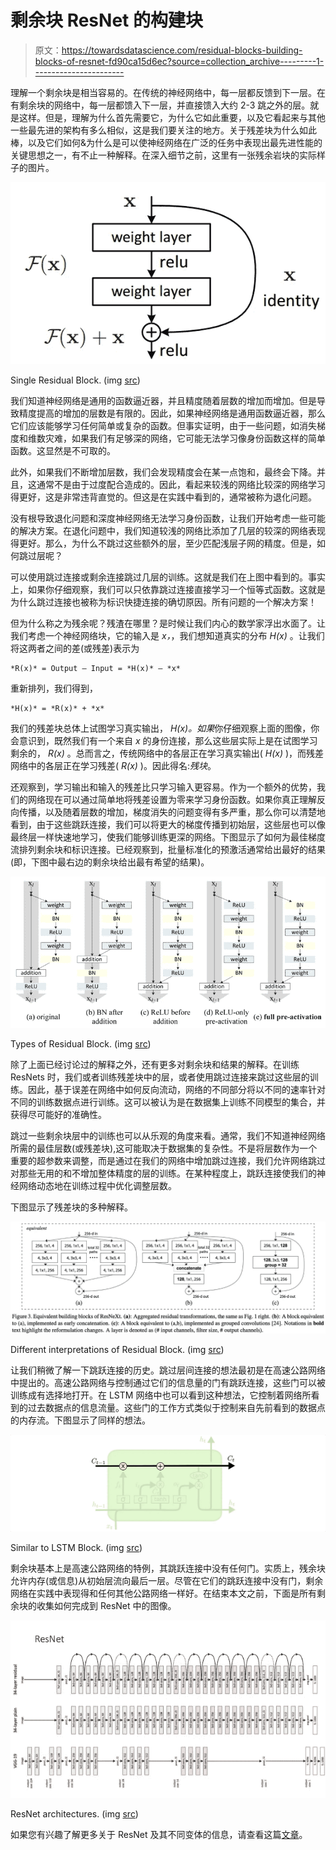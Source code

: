 # 剩余块 ResNet 的构建块

> 原文：<https://towardsdatascience.com/residual-blocks-building-blocks-of-resnet-fd90ca15d6ec?source=collection_archive---------1----------------------->

理解一个剩余块是相当容易的。在传统的神经网络中，每一层都反馈到下一层。在有剩余块的网络中，每一层都馈入下一层，并直接馈入大约 2-3 跳之外的层。就是这样。但是，理解为什么首先需要它，为什么它如此重要，以及它看起来与其他一些最先进的架构有多么相似，这是我们要关注的地方。关于残差块为什么如此棒，以及它们如何&为什么是可以使神经网络在广泛的任务中表现出最先进性能的关键思想之一，有不止一种解释。在深入细节之前，这里有一张残余岩块的实际样子的图片。

![](img/05febe7821a961f99daf2c706b6bad44.png)

Single Residual Block. (img [src](https://arxiv.org/abs/1512.03385))

我们知道神经网络是通用的函数逼近器，并且精度随着层数的增加而增加。但是导致精度提高的增加的层数是有限的。因此，如果神经网络是通用函数逼近器，那么它们应该能够学习任何简单或复杂的函数。但事实证明，由于一些问题，如消失梯度和维数灾难，如果我们有足够深的网络，它可能无法学习像身份函数这样的简单函数。这显然是不可取的。

此外，如果我们不断增加层数，我们会发现精度会在某一点饱和，最终会下降。并且，这通常不是由于过度配合造成的。因此，看起来较浅的网络比较深的网络学习得更好，这是非常违背直觉的。但这是在实践中看到的，通常被称为退化问题。

没有根导致退化问题和深度神经网络无法学习身份函数，让我们开始考虑一些可能的解决方案。在退化问题中，我们知道较浅的网络比添加了几层的较深的网络表现得更好。那么，为什么不跳过这些额外的层，至少匹配浅层子网的精度。但是，如何跳过层呢？

可以使用跳过连接或剩余连接跳过几层的训练。这就是我们在上图中看到的。事实上，如果你仔细观察，我们可以只依靠跳过连接直接学习一个恒等式函数。这就是为什么跳过连接也被称为标识快捷连接的确切原因。所有问题的一个解决方案！

但为什么称之为残余呢？残渣在哪里？是时候让我们内心的数学家浮出水面了。让我们考虑一个神经网络块，它的输入是 *x，*，我们想知道真实的分布 *H(x)* 。让我们将这两者之间的差(或残差)表示为

```
*R(x)* = Output — Input = *H(x)* — *x*
```

重新排列，我们得到，

```
*H(x)* = *R(x)* + *x*
```

我们的残差块总体上试图学习真实输出， *H(x)。如果*你仔细观察上面的图像，你会意识到，既然我们有一个来自 *x* 的身份连接，那么这些层实际上是在试图学习剩余的， *R(x)* 。总而言之，传统网络中的各层正在学习真实输出( *H(x)* )，而残差网络中的各层正在学习残差( *R(x)* )。因此得名:*残块*。

还观察到，学习输出和输入的残差比只学习输入更容易。作为一个额外的优势，我们的网络现在可以通过简单地将残差设置为零来学习身份函数。如果你真正理解反向传播，以及随着层数的增加，梯度消失的问题变得有多严重，那么你可以清楚地看到，由于这些跳跃连接，我们可以将更大的梯度传播到初始层，这些层也可以像最终层一样快速地学习，使我们能够训练更深的网络。下图显示了如何为最佳梯度流排列剩余块和标识连接。已经观察到，批量标准化的预激活通常给出最好的结果(即，下图中最右边的剩余块给出最有希望的结果)。

![](img/a64ded3eb2e3d7cbf477e4f539b79c40.png)

Types of Residual Block. (img [src](https://arxiv.org/abs/1603.05027))

除了上面已经讨论过的解释之外，还有更多对剩余块和结果的解释。在训练 ResNets 时，我们或者训练残差块中的层，或者使用跳过连接来跳过这些层的训练。因此，基于误差在网络中如何反向流动，网络的不同部分将以不同的速率针对不同的训练数据点进行训练。这可以被认为是在数据集上训练不同模型的集合，并获得尽可能好的准确性。

跳过一些剩余块层中的训练也可以从乐观的角度来看。通常，我们不知道神经网络所需的最佳层数(或残差块),这可能取决于数据集的复杂性。不是将层数作为一个重要的超参数来调整，而是通过在我们的网络中增加跳过连接，我们允许网络跳过对那些无用的和不增加整体精度的层的训练。在某种程度上，跳跃连接使我们的神经网络动态地在训练过程中优化调整层数。

下图显示了残差块的多种解释。

![](img/4a708dd46e78b8b7331cf756c750741e.png)

Different interpretations of Residual Block. (img [src](https://arxiv.org/abs/1611.05431))

让我们稍微了解一下跳跃连接的历史。跳过层间连接的想法最初是在高速公路网络中提出的。高速公路网络与控制通过它们的信息量的门有跳跃连接，这些门可以被训练成有选择地打开。在 LSTM 网络中也可以看到这种想法，它控制着网络所看到的过去数据点的信息流量。这些门的工作方式类似于控制来自先前看到的数据点的内存流。下图显示了同样的想法。

![](img/a96f7fc75bdd74b1750745e39a694779.png)

Similar to LSTM Block. (img [src](https://colah.github.io/posts/2015-08-Understanding-LSTMs/))

剩余块基本上是高速公路网络的特例，其跳跃连接中没有任何门。实质上，残余块允许内存(或信息)从初始层流向最后一层。尽管在它们的跳跃连接中没有门，剩余网络在实践中表现得和任何其他公路网络一样好。在结束本文之前，下面是所有剩余块的收集如何完成到 ResNet 中的图像。

![](img/5380cea467ca83eccbf6c18cd1f988af.png)

ResNet architectures. (img [src](https://arxiv.org/abs/1512.03385))

如果您有兴趣了解更多关于 ResNet 及其不同变体的信息，请查看这篇[文章](/an-overview-of-resnet-and-its-variants-5281e2f56035)。